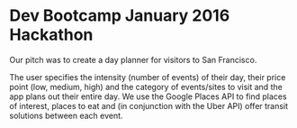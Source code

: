 # Dev Bootcamp January 2016 Hackathon

Our pitch was to create a day planner for visitors to San Francisco. 

The user specifies the intensity (number of events) of their day, their price point (low, medium, high) and the category of events/sites to visit and the app plans out their entire day. We use the Google Places API to find places of interest, places to eat and (in conjunction with the Uber API) offer transit solutions between each event.
